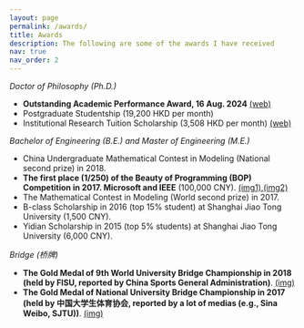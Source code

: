 ```yaml
---
layout: page
permalink: /awards/
title: Awards
description: The following are some of the awards I have received
nav: true
nav_order: 2
---
```

*Doctor of Philosophy (Ph.D.)*
- **Outstanding Academic Performance Award, 16 Aug. 2024** [(web)](https://scholars.cityu.edu.hk/en/prizes/outstanding-academic-performance-award-for-research-degree-students-non-ugcfunded-students(a36f6e6c-3556-4bdb-b65b-3aeb719f1122).html)
- Postgraduate Studentship (19,200 HKD per month)
- Institutional Research Tuition Scholarship (3,508 HKD per month) [(web)](https://scholars.cityu.edu.hk/en/prizes/institutional-research-tuition-scholarship(0d4d6e37-227e-4ead-a389-17b573efeb97).html)

*Bachelor of Engineering (B.E.) and Master of Engineering (M.E.)*
- China Undergraduate Mathematical Contest in Modeling (National second prize) in 2018.
- **The first place (1/250) of the Beauty of Programming (BOP) Competition in 2017. Microsoft and IEEE** (100,000 CNY). [(img1)](https://xzhang2523.github.io/assets/img/Certificate/program/14.jpg),[(img2)](https://xzhang2523.github.io/assets/img/Certificate/program/15.jpg) 
- The Mathematical Contest in Modeling (World second prize) in 2017.
- B-class Scholarship in 2016 (top 15% student) at Shanghai Jiao Tong University (1,500 CNY).
- Yidian Scholarship in 2015  (top 5% students) at Shanghai Jiao Tong University (6,000 CNY).


*Bridge (桥牌)*
- **The Gold Medal of 9th World University Bridge Championship in 2018 (held by FISU, reported by China Sports General Administration)**. [(img)](https://xzhang2523.github.io/assets/img/Certificate/bridge/8.jpg)
- **The Gold Medal of National University Bridge Championship in 2017 (held by 中国大学生体育协会, reported by a lot of medias (e.g., Sina Weibo, SJTU))**. [(img)](https://xzhang2523.github.io/assets/img/Certificate/bridge/6.jpg)
